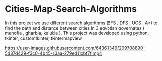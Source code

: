 # Cities-Map-Search-Algorithms
In this project we use different search algorithms (BFS , DFS , UCS , A*) to find the path and distance between cities in 3 egyptian governates ( menofia , gharbia, kalubia ).
This project was developed using python, tkinter, customtkinter, tkintermapview


https://user-images.githubusercontent.com/64363349/209708890-5d37d429-f3c0-4b45-a3aa-279ed11cbf7f.mp4

